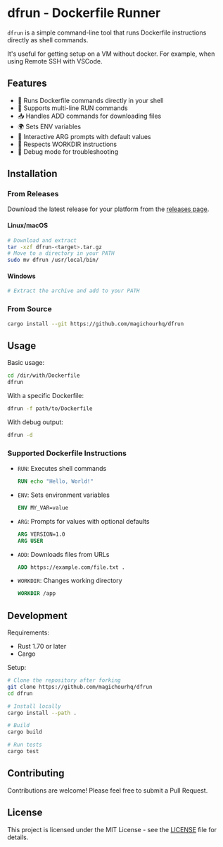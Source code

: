 # dfrun - Dockerfile Runner

`dfrun` is a simple command-line tool that runs Dockerfile instructions directly as shell commands. 

It's useful for getting setup on a VM without docker. For example, when using Remote SSH with VSCode.

## Features

- 🚀 Runs Dockerfile commands directly in your shell
- 🔄 Supports multi-line RUN commands
- 📥 Handles ADD commands for downloading files
- 🌍 Sets ENV variables
- 💬 Interactive ARG prompts with default values
- 📁 Respects WORKDIR instructions
- 🐛 Debug mode for troubleshooting

## Installation

### From Releases
Download the latest release for your platform from the [releases page](https://github.com/magichourhq/dfrun/releases).

#### Linux/macOS
```bash
# Download and extract
tar -xzf dfrun-<target>.tar.gz
# Move to a directory in your PATH
sudo mv dfrun /usr/local/bin/
```

#### Windows
```powershell
# Extract the archive and add to your PATH
```

### From Source
```bash
cargo install --git https://github.com/magichourhq/dfrun
```

## Usage

Basic usage:
```bash
cd /dir/with/Dockerfile
dfrun
```

With a specific Dockerfile:
```bash
dfrun -f path/to/Dockerfile
```

With debug output:
```bash
dfrun -d
```

### Supported Dockerfile Instructions

- `RUN`: Executes shell commands
  ```dockerfile
  RUN echo "Hello, World!"
  ```

- `ENV`: Sets environment variables
  ```dockerfile
  ENV MY_VAR=value
  ```

- `ARG`: Prompts for values with optional defaults
  ```dockerfile
  ARG VERSION=1.0
  ARG USER
  ```

- `ADD`: Downloads files from URLs
  ```dockerfile
  ADD https://example.com/file.txt .
  ```

- `WORKDIR`: Changes working directory
  ```dockerfile
  WORKDIR /app
  ```

## Development

Requirements:
- Rust 1.70 or later
- Cargo

Setup:
```bash
# Clone the repository after forking
git clone https://github.com/magichourhq/dfrun
cd dfrun

# Install locally
cargo install --path .

# Build
cargo build

# Run tests
cargo test
```

## Contributing

Contributions are welcome! Please feel free to submit a Pull Request.

## License

This project is licensed under the MIT License - see the [LICENSE](LICENSE) file for details. 
